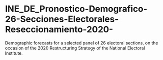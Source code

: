 # INE_DE_Pronostico-Demografico-26-Secciones-Electorales-Reseccionamiento-2020-
Demographic forecasts for a selected panel of 26 electoral sections, on the occasion of the 2020 Restructuring Strategy of the National Electoral Institute.
